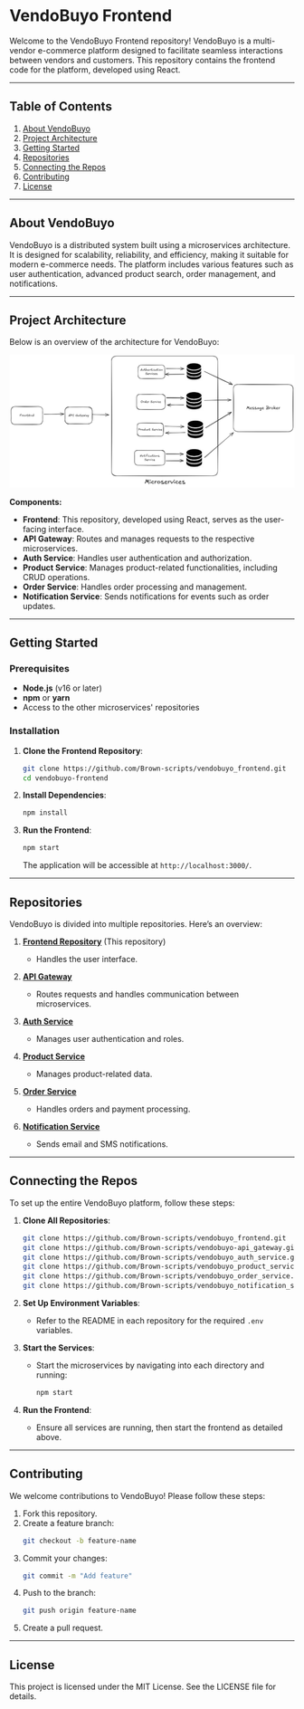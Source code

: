 # VendoBuyo Frontend

Welcome to the VendoBuyo Frontend repository! VendoBuyo is a multi-vendor e-commerce platform designed to facilitate seamless interactions between vendors and customers. This repository contains the frontend code for the platform, developed using React.

---

## Table of Contents

1. [About VendoBuyo](#about-vendobuyo)
2. [Project Architecture](#project-architecture)
3. [Getting Started](#getting-started)
4. [Repositories](#repositories)
5. [Connecting the Repos](#connecting-the-repos)
6. [Contributing](#contributing)
7. [License](#license)

---

## About VendoBuyo

VendoBuyo is a distributed system built using a microservices architecture. It is designed for scalability, reliability, and efficiency, making it suitable for modern e-commerce needs. The platform includes various features such as user authentication, advanced product search, order management, and notifications.

---

## Project Architecture

Below is an overview of the architecture for VendoBuyo:

![VendoBuyo Architecture](image.png)

**Components:**
- **Frontend**: This repository, developed using React, serves as the user-facing interface.
- **API Gateway**: Routes and manages requests to the respective microservices.
- **Auth Service**: Handles user authentication and authorization.
- **Product Service**: Manages product-related functionalities, including CRUD operations.
- **Order Service**: Handles order processing and management.
- **Notification Service**: Sends notifications for events such as order updates.

---

## Getting Started

### Prerequisites

- **Node.js** (v16 or later)
- **npm** or **yarn**
- Access to the other microservices' repositories

### Installation

1. **Clone the Frontend Repository**:
   ```bash
   git clone https://github.com/Brown-scripts/vendobuyo_frontend.git
   cd vendobuyo-frontend
   ```

2. **Install Dependencies**:
   ```bash
   npm install
   ```

3. **Run the Frontend**:
   ```bash
   npm start
   ```

   The application will be accessible at `http://localhost:3000/`.

---

## Repositories

VendoBuyo is divided into multiple repositories. Here’s an overview:

1. **[Frontend Repository](https://github.com/Brown-scripts/vendobuyo_frontend)** (This repository)
   - Handles the user interface.

2. **[API Gateway](https://github.com/Brown-scripts/vendobuyo_api_gateway)**
   - Routes requests and handles communication between microservices.

3. **[Auth Service](https://github.com/Brown-scripts/vendobuyo_auth_service)**
   - Manages user authentication and roles.

4. **[Product Service](https://github.com/Brown-scripts/vendobuyo_product_service)**
   - Manages product-related data.

5. **[Order Service](https://github.com/Brown-scripts/vendobuyo_order_service)**
   - Handles orders and payment processing.

6. **[Notification Service](https://github.com/Brown-scripts/vendobuyo_notification_service)**
   - Sends email and SMS notifications.

---

## Connecting the Repos

To set up the entire VendoBuyo platform, follow these steps:

1. **Clone All Repositories**:
   ```bash
   git clone https://github.com/Brown-scripts/vendobuyo_frontend.git
   git clone https://github.com/Brown-scripts/vendobuyo-api_gateway.git
   git clone https://github.com/Brown-scripts/vendobuyo_auth_service.git
   git clone https://github.com/Brown-scripts/vendobuyo_product_service.git
   git clone https://github.com/Brown-scripts/vendobuyo_order_service.git
   git clone https://github.com/Brown-scripts/vendobuyo_notification_service.git
   ```

2. **Set Up Environment Variables**:
   - Refer to the README in each repository for the required `.env` variables.

3. **Start the Services**:
   - Start the microservices by navigating into each directory and running:
     ```bash
     npm start
     ```

4. **Run the Frontend**:
   - Ensure all services are running, then start the frontend as detailed above.

---

## Contributing

We welcome contributions to VendoBuyo! Please follow these steps:

1. Fork this repository.
2. Create a feature branch:
   ```bash
   git checkout -b feature-name
   ```
3. Commit your changes:
   ```bash
   git commit -m "Add feature"
   ```
4. Push to the branch:
   ```bash
   git push origin feature-name
   ```
5. Create a pull request.

---

## License

This project is licensed under the MIT License. See the LICENSE file for details.
